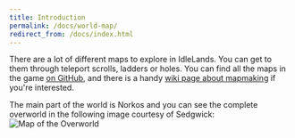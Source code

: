 ```yaml
---
title: Introduction
permalink: /docs/world-map/
redirect_from: /docs/index.html
---
```

There are a lot of different maps to explore in IdleLands. You can get to them through teleport scrolls, ladders or holes. You can find all the maps in the game [on GitHub](https://github.com/IdleLands/Maps), and there is a handy [wiki page about mapmaking](https://github.com/IdleLands/IdleLands/wiki/Mapmaking) if you're interested.

The main part of the world is Norkos and you can see the complete overworld in the following image courtesy of Sedgwick:
![Map of the Overworld](https://idle.land/img/OverWorldMap.png)
